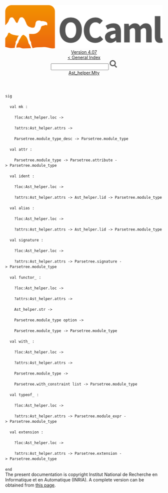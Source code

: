 <!-- ((! set title API !)) ((! set documentation !)) ((! set api !)) ((! set nobreadcrumb !)) -->
<div class="api"><header><nav class="toc brand"><a class="brand" href="https://ocaml.org/"><img src="colour-logo-gray.svg" class="svg" alt="OCaml"></a></nav><nav class="toc"><div class="toc_version"><a href="/docs" id="version-select">Version 4.07</a></div><a href="index.html">&lt; General Index</a><div class="api_search"><input type="text" name="apisearch" id="api_search" oninput="mySearch(false);" onkeypress="this.oninput();" onclick="this.oninput();" onpaste="this.oninput();">
<img src="search_icon.svg" alt="Search" class="svg" onclick="mySearch(false)"></div>
<div id="search_results"></div><div class="toc_title"><a href="Ast_helper.Mty.html">Ast_helper.Mty</a></div><ul></ul></nav></header>
<code class="code"><span class="keyword">sig</span><br>
&nbsp;&nbsp;<span class="keyword">val</span>&nbsp;mk&nbsp;:<br>
&nbsp;&nbsp;&nbsp;&nbsp;?loc:<span class="constructor">Ast_helper</span>.loc&nbsp;<span class="keywordsign">-&gt;</span><br>
&nbsp;&nbsp;&nbsp;&nbsp;?attrs:<span class="constructor">Ast_helper</span>.attrs&nbsp;<span class="keywordsign">-&gt;</span><br>
&nbsp;&nbsp;&nbsp;&nbsp;<span class="constructor">Parsetree</span>.module_type_desc&nbsp;<span class="keywordsign">-&gt;</span>&nbsp;<span class="constructor">Parsetree</span>.module_type<br>
&nbsp;&nbsp;<span class="keyword">val</span>&nbsp;attr&nbsp;:<br>
&nbsp;&nbsp;&nbsp;&nbsp;<span class="constructor">Parsetree</span>.module_type&nbsp;<span class="keywordsign">-&gt;</span>&nbsp;<span class="constructor">Parsetree</span>.attribute&nbsp;<span class="keywordsign">-&gt;</span>&nbsp;<span class="constructor">Parsetree</span>.module_type<br>
&nbsp;&nbsp;<span class="keyword">val</span>&nbsp;ident&nbsp;:<br>
&nbsp;&nbsp;&nbsp;&nbsp;?loc:<span class="constructor">Ast_helper</span>.loc&nbsp;<span class="keywordsign">-&gt;</span><br>
&nbsp;&nbsp;&nbsp;&nbsp;?attrs:<span class="constructor">Ast_helper</span>.attrs&nbsp;<span class="keywordsign">-&gt;</span>&nbsp;<span class="constructor">Ast_helper</span>.lid&nbsp;<span class="keywordsign">-&gt;</span>&nbsp;<span class="constructor">Parsetree</span>.module_type<br>
&nbsp;&nbsp;<span class="keyword">val</span>&nbsp;alias&nbsp;:<br>
&nbsp;&nbsp;&nbsp;&nbsp;?loc:<span class="constructor">Ast_helper</span>.loc&nbsp;<span class="keywordsign">-&gt;</span><br>
&nbsp;&nbsp;&nbsp;&nbsp;?attrs:<span class="constructor">Ast_helper</span>.attrs&nbsp;<span class="keywordsign">-&gt;</span>&nbsp;<span class="constructor">Ast_helper</span>.lid&nbsp;<span class="keywordsign">-&gt;</span>&nbsp;<span class="constructor">Parsetree</span>.module_type<br>
&nbsp;&nbsp;<span class="keyword">val</span>&nbsp;signature&nbsp;:<br>
&nbsp;&nbsp;&nbsp;&nbsp;?loc:<span class="constructor">Ast_helper</span>.loc&nbsp;<span class="keywordsign">-&gt;</span><br>
&nbsp;&nbsp;&nbsp;&nbsp;?attrs:<span class="constructor">Ast_helper</span>.attrs&nbsp;<span class="keywordsign">-&gt;</span>&nbsp;<span class="constructor">Parsetree</span>.signature&nbsp;<span class="keywordsign">-&gt;</span>&nbsp;<span class="constructor">Parsetree</span>.module_type<br>
&nbsp;&nbsp;<span class="keyword">val</span>&nbsp;functor_&nbsp;:<br>
&nbsp;&nbsp;&nbsp;&nbsp;?loc:<span class="constructor">Ast_helper</span>.loc&nbsp;<span class="keywordsign">-&gt;</span><br>
&nbsp;&nbsp;&nbsp;&nbsp;?attrs:<span class="constructor">Ast_helper</span>.attrs&nbsp;<span class="keywordsign">-&gt;</span><br>
&nbsp;&nbsp;&nbsp;&nbsp;<span class="constructor">Ast_helper</span>.str&nbsp;<span class="keywordsign">-&gt;</span><br>
&nbsp;&nbsp;&nbsp;&nbsp;<span class="constructor">Parsetree</span>.module_type&nbsp;option&nbsp;<span class="keywordsign">-&gt;</span><br>
&nbsp;&nbsp;&nbsp;&nbsp;<span class="constructor">Parsetree</span>.module_type&nbsp;<span class="keywordsign">-&gt;</span>&nbsp;<span class="constructor">Parsetree</span>.module_type<br>
&nbsp;&nbsp;<span class="keyword">val</span>&nbsp;with_&nbsp;:<br>
&nbsp;&nbsp;&nbsp;&nbsp;?loc:<span class="constructor">Ast_helper</span>.loc&nbsp;<span class="keywordsign">-&gt;</span><br>
&nbsp;&nbsp;&nbsp;&nbsp;?attrs:<span class="constructor">Ast_helper</span>.attrs&nbsp;<span class="keywordsign">-&gt;</span><br>
&nbsp;&nbsp;&nbsp;&nbsp;<span class="constructor">Parsetree</span>.module_type&nbsp;<span class="keywordsign">-&gt;</span><br>
&nbsp;&nbsp;&nbsp;&nbsp;<span class="constructor">Parsetree</span>.with_constraint&nbsp;list&nbsp;<span class="keywordsign">-&gt;</span>&nbsp;<span class="constructor">Parsetree</span>.module_type<br>
&nbsp;&nbsp;<span class="keyword">val</span>&nbsp;typeof_&nbsp;:<br>
&nbsp;&nbsp;&nbsp;&nbsp;?loc:<span class="constructor">Ast_helper</span>.loc&nbsp;<span class="keywordsign">-&gt;</span><br>
&nbsp;&nbsp;&nbsp;&nbsp;?attrs:<span class="constructor">Ast_helper</span>.attrs&nbsp;<span class="keywordsign">-&gt;</span>&nbsp;<span class="constructor">Parsetree</span>.module_expr&nbsp;<span class="keywordsign">-&gt;</span>&nbsp;<span class="constructor">Parsetree</span>.module_type<br>
&nbsp;&nbsp;<span class="keyword">val</span>&nbsp;extension&nbsp;:<br>
&nbsp;&nbsp;&nbsp;&nbsp;?loc:<span class="constructor">Ast_helper</span>.loc&nbsp;<span class="keywordsign">-&gt;</span><br>
&nbsp;&nbsp;&nbsp;&nbsp;?attrs:<span class="constructor">Ast_helper</span>.attrs&nbsp;<span class="keywordsign">-&gt;</span>&nbsp;<span class="constructor">Parsetree</span>.extension&nbsp;<span class="keywordsign">-&gt;</span>&nbsp;<span class="constructor">Parsetree</span>.module_type<br>
<span class="keyword">end</span></code>
<div class="copyright">The present documentation is copyright Institut National de Recherche en Informatique et en Automatique (INRIA). A complete version can be obtained from <a href="http://caml.inria.fr/pub/docs/manual-ocaml/">this page</a>.</div></div>